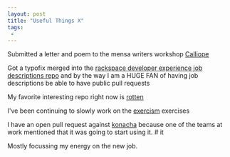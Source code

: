 ```yaml
---
layout: post
title: "Useful Things X"
tags:
 -
---
```


Submitted a letter and poem to the mensa writers workshop [Calliope](http://www.calliopeontheweb.org/)

Got a typofix merged into the [rackspace developer experience job descriptions repo](https://github.com/jnoller/rackspace_devex_jobs/pull/2) and by the way I am a HUGE FAN of having job descriptions be able to have public pull requests

My favorite interesting repo right now is [rotten](https://github.com/rntz/rotten)

I've been continuing to slowly work on the [exercism](http://exercism.io/) exercises

I have an open pull request against [konacha](https://github.com/jfirebaugh/konacha/pull/200) because one of the teams at work mentioned that it was going to start using it. # it 

Mostly focussing my energy on the new job. 